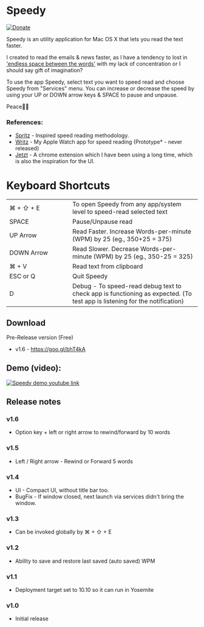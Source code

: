 # Speedy

[![Donate](https://img.shields.io/badge/Donate-PayPal-green.svg)](https://www.paypal.me/palaniraja)

Speedy is an utility application for Mac OS X that lets you read the text faster. 

I created to read the emails & news faster, as I have a tendency to lost in  ['endless space between the words'](http://www.imdb.com/title/tt1798709/quotes?item=qt2085733) with my lack of concentration or I should say gift of imagination? 

To use the app Speedy, select text you want to speed read and choose Speedy from "Services" menu. You can increase or decrease the speed by using your UP or DOWN arrow keys & SPACE to pause and unpause. 

Peace✌🏼

### References:

- [Spritz](http://spritzinc.com/the-science) - Inspired speed reading methodology.
- [Writz](https://www.flickr.com/photos/palaniraja-mca/15666950097/in/album-72157649000499147/) - My Apple Watch app for speed reading (Prototype* - never released)
- [Jetzt](https://ds300.github.io/jetzt/) - A chrome extension which I have been using a long time, which is also the inspiration for the UI.


# Keyboard Shortcuts

<table>
<tr>
        <td width="150px">⌘ + ⇧ + E</td>
        <td>To open Speedy from any app/system level to speed-read selected text</td>
    </tr>
    <tr>
        <td>SPACE</td>
        <td>Pause/Unpause read</td>
    </tr>
    <tr>
        <td>UP Arrow</td>
        <td>Read Faster. Increase Words-per-minute (WPM) by 25 (eg., 350+25 = 375)</td>
    </tr>
    <tr>
        <td>DOWN Arrow</td>
        <td>Read Slower. Decrease Words-per-minute (WPM) by 25 (eg., 350-25 = 325)</td>
    </tr>
    <tr>
        <td>⌘ + V</td>
        <td>Read text from clipboard</td>
    </tr>
    <tr>
        <td>ESC or Q </td>
        <td>Quit Speedy</td>
    </tr>
    <tr>
        <td>D</td>
        <td>Debug - To speed-read debug text to check app is functioning as expected. (To test app is listening for the notification)</td>
    </tr>
</table>


## Download

Pre-Release version (Free) 

* v1.6 - https://goo.gl/bhT4kA


## Demo (video):

[![Speedy demo youtube link](https://img.youtube.com/vi/6N0XEebYNcE/0.jpg)](https://www.youtube.com/watch?v=6N0XEebYNcE)




## Release notes

### v1.6

* Option key + left or right arrow to rewind/forward by 10 words

### v1.5

* Left / Right arrow - Rewind or Forward 5 words

### v1.4

* UI - Compact UI, without title bar too.
* BugFix - If window closed, next launch via services didn't bring the window.

### v1.3

* Can be invoked globally by ⌘ + ⇧ + E

### v1.2

* Ability to save and restore last saved (auto saved) WPM

### v1.1

* Deployment target set to 10.10 so it can run in Yosemite

### v1.0

* Initial release

